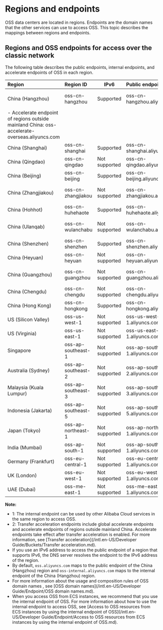 # Regions and endpoints

OSS data centers are located in regions. Endpoints are the domain names that the other services can use to access OSS. This topic describes the mappings between regions and endpoints.

## Regions and OSS endpoints for access over the classic network

The following table describes the public endpoints, internal endpoints, and accelerate endpoints of OSS in each region.

|Region|Region ID|IPv6|Public endpoint|Internal endpoint1|Accelerate endpoint2|
|:-----|:--------|----|:--------------|------------------|--------------------|
|China \(Hangzhou\)|oss-cn-hangzhou|Supported|oss-cn-hangzhou.aliyuncs.com|oss-cn-hangzhou-internal.aliyuncs.com|-   Global accelerate endpoint: oss-accelerate.aliyuncs.com
-   Accelerate endpoint of regions outside mainland China: oss-accelerate-overseas.aliyuncs.com |
|China \(Shanghai\)|oss-cn-shanghai|Supported|oss-cn-shanghai.aliyuncs.com|oss-cn-shanghai-internal.aliyuncs.com|
|China \(Qingdao\)|oss-cn-qingdao|Not supported|oss-cn-qingdao.aliyuncs.com|oss-cn-qingdao-internal.aliyuncs.com|
|China \(Beijing\)|oss-cn-beijing|Supported|oss-cn-beijing.aliyuncs.com|oss-cn-beijing-internal.aliyuncs.com|
|China \(Zhangjiakou\)|oss-cn-zhangjiakou|Not supported|oss-cn-zhangjiakou.aliyuncs.com|oss-cn-zhangjiakou-internal.aliyuncs.com|
|China \(Hohhot\)|oss-cn-huhehaote|Supported|oss-cn-huhehaote.aliyuncs.com|oss-cn-huhehaote-internal.aliyuncs.com|
|China \(Ulanqab\)|oss-cn-wulanchabu|Not supported|oss-cn-wulanchabu.aliyuncs.com|oss-cn-wulanchabu-internal.aliyuncs.com|
|China \(Shenzhen\)|oss-cn-shenzhen|Supported|oss-cn-shenzhen.aliyuncs.com|oss-cn-shenzhen-internal.aliyuncs.com|
|China \(Heyuan\)|oss-cn-heyuan|Not supported|oss-cn-heyuan.aliyuncs.com|oss-cn-heyuan-internal.aliyuncs.com|
|China \(Guangzhou\)|oss-cn-guangzhou|Not supported|oss-cn-guangzhou.aliyuncs.com|oss-cn-guangzhou-internal.aliyuncs.com|
|China \(Chengdu\)|oss-cn-chengdu|Not supported|oss-cn-chengdu.aliyuncs.com|oss-cn-chengdu-internal.aliyuncs.com|
|China \(Hong Kong\)|oss-cn-hongkong|Supported|oss-cn-hongkong.aliyuncs.com|oss-cn-hongkong-internal.aliyuncs.com|
|US \(Silicon Valley\)|oss-us-west-1|Not supported|oss-us-west-1.aliyuncs.com|oss-us-west-1-internal.aliyuncs.com|
|US \(Virginia\)|oss-us-east-1|Not supported|oss-us-east-1.aliyuncs.com|oss-us-east-1-internal.aliyuncs.com|
|Singapore|oss-ap-southeast-1|Not supported|oss-ap-southeast-1.aliyuncs.com|oss-ap-southeast-1-internal.aliyuncs.com|
|Australia \(Sydney\)|oss-ap-southeast-2|Not supported|oss-ap-southeast-2.aliyuncs.com|oss-ap-southeast-2-internal.aliyuncs.com|
|Malaysia \(Kuala Lumpur\)|oss-ap-southeast-3|Not supported|oss-ap-southeast-3.aliyuncs.com|oss-ap-southeast-3-internal.aliyuncs.com|
|Indonesia \(Jakarta\)|oss-ap-southeast-5|Not supported|oss-ap-southeast-5.aliyuncs.com|oss-ap-southeast-5-internal.aliyuncs.com|
|Japan \(Tokyo\)|oss-ap-northeast-1|Not supported|oss-ap-northeast-1.aliyuncs.com|oss-ap-northeast-1-internal.aliyuncs.com|
|India \(Mumbai\)|oss-ap-south-1|Not supported|oss-ap-south-1.aliyuncs.com|oss-ap-south-1-internal.aliyuncs.com|
|Germany \(Frankfurt\)|oss-eu-central-1|Not supported|oss-eu-central-1.aliyuncs.com|oss-eu-central-1-internal.aliyuncs.com|
|UK \(London\)|oss-eu-west-1|Not supported|oss-eu-west-1.aliyuncs.com|oss-eu-west-1-internal.aliyuncs.com|
|UAE \(Dubai\)|oss-me-east-1|Not supported|oss-me-east-1.aliyuncs.com|oss-me-east-1-internal.aliyuncs.com|

**Note:**

-   1: The internal endpoint can be used by other Alibaba Cloud services in the same region to access OSS.
-   2: Transfer acceleration endpoints include global accelerate endpoints and accelerate endpoints of regions outside mainland China. Accelerate endpoints take effect after transfer acceleration is enabled. For more information, see [Transfer acceleration](/intl.en-US/Developer Guide/Buckets/Transfer acceleration.md).
-   If you use an IPv6 address to access the public endpoint of a region that supports IPv6, the DNS server resolves the endpoint to the IPv6 address of the region.
-   By default, `oss.aliyuncs.com` maps to the public endpoint of the China \(Hangzhou\) region and `oss-internal.aliyuncs.com` maps to the internal endpoint of the China \(Hangzhou\) region.
-   For more information about the usage and composition rules of OSS domain names , see [OSS domain names](/intl.en-US/Developer Guide/Endpoint/OSS domain names.md).
-   When you access OSS from ECS instances, we recommend that you use the internal endpoint of OSS. For more information about how to use the internal endpoint to access OSS, see [Access to OSS resources from ECS instances by using the internal endpoint of OSS](/intl.en-US/Developer Guide/Endpoint/Access to OSS resources from ECS instances by using the internal endpoint of OSS.md).

